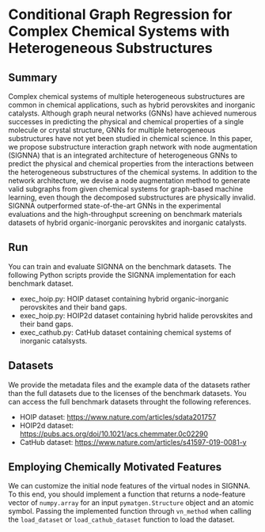 # Conditional Graph Regression for Complex Chemical Systems with Heterogeneous Substructures

## Summary
Complex chemical systems of multiple heterogeneous substructures are common in chemical applications, such as hybrid perovskites and inorganic catalysts. Although graph neural networks (GNNs) have achieved numerous successes in predicting the physical and chemical properties of a single molecule or crystal structure, GNNs for multiple heterogeneous substructures have not yet been studied in chemical science. In this paper, we propose substructure interaction graph network with node augmentation (SIGNNA) that is an integrated architecture of heterogeneous GNNs to predict the physical and chemical properties from the interactions between the heterogeneous substructures of the chemical systems. In addition to the network architecture, we devise a node augmentation method to generate valid subgraphs from given chemical systems for graph-based machine learning, even though the decomposed substructures are physically invalid. SIGNNA outperformed state-of-the-art GNNs in the experimental evaluations and the high-throughput screening on benchmark materials datasets of hybrid organic-inorganic perovskites and inorganic catalysts.

## Run
You can train and evaluate SIGNNA on the benchmark datasets.
The following Python scripts provide the SIGNNA implementation for each benchmark dataset.
- exec_hoip.py: HOIP dataset containing hybrid organic-inorganic perovskites and their band gaps.
- exec_hoip.py: HOIP2d dataset containing hybrid halide perovskites and their band gaps.
- exec_cathub.py: CatHub dataset containing chemical systems of inorganic catalsysts.


## Datasets
We provide the metadata files and the example data of the datasets rather than the full datasets due to the licenses of the benchmark datasets.
You can access the full benchmark datasets throught the following references.
- HOIP dataset: https://www.nature.com/articles/sdata201757
- HOIP2d dataset: https://pubs.acs.org/doi/10.1021/acs.chemmater.0c02290
- CatHub dataset: https://www.nature.com/articles/s41597-019-0081-y


## Employing Chemically Motivated Features
We can customize the initial node features of the virtual nodes in SIGNNA.
To this end, you should implement a function that returns a node-feature vector of ``numpy.array`` for an input ``pymatgen.Structure`` object and an atomic symbol.
Passing the implemented function through ``vn_method`` when calling the ``load_dataset`` or ``load_cathub_dataset`` function to load the dataset.
